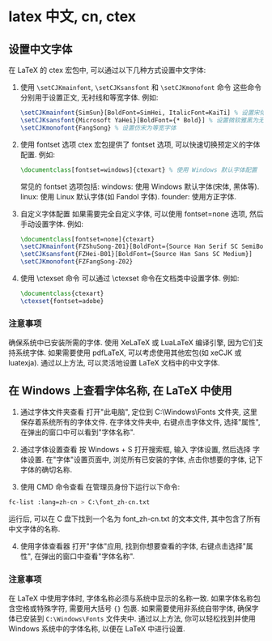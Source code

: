 # latex 中文, cn, ctex

## 设置中文字体

在 LaTeX 的 ctex 宏包中, 可以通过以下几种方式设置中文字体:

1. 使用 `\setCJKmainfont`, `\setCJKsansfont` 和 `\setCJKmonofont` 命令
    这些命令分别用于设置正文, 无衬线和等宽字体. 例如:
    ```latex
    \setCJKmainfont{SimSun}[BoldFont=SimHei, ItalicFont=KaiTi] % 设置宋体为正文字体, 粗体为黑体, 斜体为楷体
    \setCJKsansfont{Microsoft YaHei}[BoldFont={* Bold}] % 设置微软雅黑为无衬线字体, 粗体为微软雅黑粗体
    \setCJKmonofont{FangSong} % 设置仿宋为等宽字体
    ```

2. 使用 fontset 选项
    ctex 宏包提供了 fontset 选项, 可以快速切换预定义的字体配置. 例如:
    ```latex
    \documentclass[fontset=windows]{ctexart} % 使用 Windows 默认字体配置
    ```

    常见的 fontset 选项包括:
    windows: 使用 Windows 默认字体(宋体, 黑体等).
    linux: 使用 Linux 默认字体(如 Fandol 字体).
    founder: 使用方正字体.

3. 自定义字体配置
    如果需要完全自定义字体, 可以使用 fontset=none 选项, 然后手动设置字体. 例如:
    ```latex
    \documentclass[fontset=none]{ctexart}
    \setCJKmainfont{FZShuSong-Z01}[BoldFont={Source Han Serif SC SemiBold}, ItalicFont=FZKai-Z03]
    \setCJKsansfont{FZHei-B01}[BoldFont={Source Han Sans SC Medium}]
    \setCJKmonofont{FZFangSong-Z02}
    ```

1. 使用 \ctexset 命令
    可以通过 \ctexset 命令在文档类中设置字体. 例如:
    ```latex
    \documentclass{ctexart}
    \ctexset{fontset=adobe}
    ```

### 注意事项

确保系统中已安装所需的字体.
使用 XeLaTeX 或 LuaLaTeX 编译引擎, 因为它们支持系统字体.
如果需要使用 pdfLaTeX, 可以考虑使用其他宏包(如 xeCJK 或 luatexja).
通过以上方法, 可以灵活地设置 LaTeX 文档中的中文字体.

## 在 Windows 上查看字体名称, 在 LaTeX 中使用

1. 通过字体文件夹查看
打开"此电脑", 定位到 C:\Windows\Fonts 文件夹, 这里保存着系统所有的字体文件.
在字体文件夹中, 右键点击字体文件, 选择"属性", 在弹出的窗口中可以看到"字体名称".

2. 通过字体设置查看
按 Windows + S 打开搜索框, 输入 字体设置, 然后选择 字体设置.
在"字体"设置页面中, 浏览所有已安装的字体, 点击你想要的字体, 记下字体的确切名称.

3. 使用 CMD 命令查看
在管理员身份下运行以下命令:
```bash
fc-list :lang=zh-cn > C:\font_zh-cn.txt
```

运行后, 可以在 C 盘下找到一个名为 font_zh-cn.txt 的文本文件, 其中包含了所有中文字体的名称.

4. 使用字体查看器
打开"字体"应用, 找到你想要查看的字体, 右键点击选择"属性", 在弹出的窗口中查看"字体名称".

### 注意事项

在 LaTeX 中使用字体时, 字体名称必须与系统中显示的名称一致.
如果字体名称包含空格或特殊字符, 需要用大括号 `{}` 包裹.
如果需要使用非系统自带字体, 确保字体已安装到 `C:\Windows\Fonts` 文件夹中.
通过以上方法, 你可以轻松找到并使用 Windows 系统中的字体名称,
以便在 LaTeX 中进行设置.